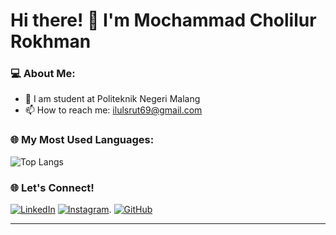 # Hi there! 👋 I'm Mochammad Cholilur Rokhman

### 💻 About Me:
- 🏫 I am student at Politeknik Negeri Malang
- 📫 How to reach me: ilulsrut69@gmail.com

### 🌐 My Most Used Languages:
![Top Langs](https://github-readme-stats.vercel.app/api/top-langs/?username=mochammadcholilurrokhman&layout=compact&langs_count=10&theme=radical)

### 🌐 Let's Connect!
[![LinkedIn](https://img.shields.io/badge/LinkedIn-0077B5?style=for-the-badge&logo=linkedin&logoColor=white)](https://linkedin.com/in/moch-cholilur)
[![Instagram](https://img.shields.io/badge/Instagram-E4405F?style=for-the-badge&logo=instagram&logoColor=white)](https://instagram.com/cholilur_rokhman).
[![GitHub](https://img.shields.io/badge/GitHub-181717?style=for-the-badge&logo=github&logoColor=white)](https://github.com/mochammadcholilurrokhman)

---
